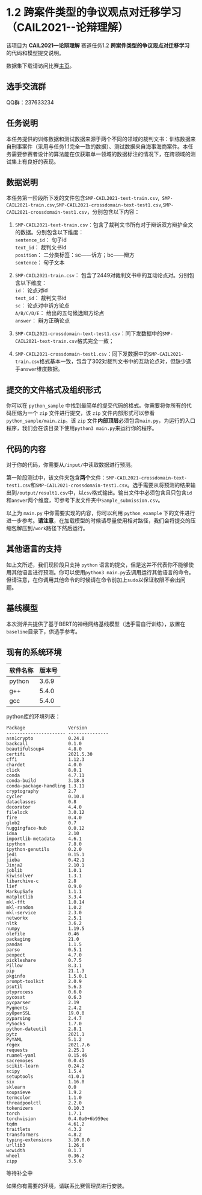 # 1.2 跨案件类型的争议观点对迁移学习（CAIL2021--论辩理解）

该项目为 **CAIL2021—论辩理解** 赛道任务1.2 **跨案件类型的争议观点对迁移学习** 的代码和模型提交说明。

数据集下载请访问比赛[主页](http://cail.cipsc.org.cn/)。


## 选手交流群

QQ群：237633234

## 任务说明

本任务提供的训练数据和测试数据来源于两个不同的领域的裁判文书：训练数据来自刑事案件（采用与任务1.1完全一致的数据）、测试数据来自海事海商案件。本任务需要参赛者设计的算法能在仅获取单一领域的数据标注的情况下，在跨领域的测试集上有良好的表现。

## 数据说明

本任务第一阶段所下发的文件包含``SMP-CAIL2021-text-train.csv``,`` SMP-CAIL2021-train.csv``,``SMP-CAIL2021-crossdomain-text-test1.csv``,``SMP-CAIL2021-crossdomain-test1.csv``，分别包含以下内容：

1. ``SMP-CAIL2021-text-train.csv``：包含了裁判文书所有对于辩诉双方辩护全文的数据。分别包含以下维度：
   	<br/>``sentence_id``： 句子id
      	<br/>``text_id``： 裁判文书id
      	<br/>``position``： 二分类标签：sc——诉方；bc——辩方
      	<br/>``sentence``： 句子文本

2. ``SMP-CAIL2021-train.csv``： 包含了2449对裁判文书中的互动论点对。分别包含以下维度：
    <br/>``id``： 论点对id
    <br/>``text_id``： 裁判文书id
    <br/>``sc``： 论点对中诉方论点
    <br/>``A/B/C/D/E``： 给出的五句候选辩方论点
    <br/>``answer``： 辩方正确论点

3. ``SMP-CAIL2021-crossdomain-text-test1.csv``：同下发数据中的``SMP-CAIL2021-text-train.csv``格式完全一致；
4. ``SMP-CAIL2021-crossdomain-test1.csv``：同下发数据中的``SMP-CAIL2021-train.csv``格式基本一致，包含了302对裁判文书中的互动论点对，但缺少选手``answer``维度数据。

## 提交的文件格式及组织形式

你可以在 ``python_sample`` 中找到最简单的提交代码的格式。你需要将你所有的代码压缩为一个 ``zip`` 文件进行提交，该 ``zip`` 文件内部形式可以参看 ``python_sample/main.zip``。该 ``zip`` 文件**内部顶层**必须包含``main.py``，为运行的入口程序，我们会在该目录下使用``python3 main.py``来运行你的程序。

## 代码的内容

对于你的代码，你需要从``/input/``中读取数据进行预测。

第一阶段测试中，该文件夹包含**两个**文件：``SMP-CAIL2021-crossdomain-text-test1.csv``和``SMP-CAIL2021-crossdomain-test1.csv``。选手需要从将预测的结果输出到``/output/result1.csv``中，以``csv``格式输出。输出文件中必须包含且只包含``id``和``answer``两个维度，可参考下发文件夹中``Sample_submission.csv``。

以上为 ``main.py`` 中你需要实现的内容，你可以利用 ``python_example`` 下的文件进行进一步参考。**请注意**，在加载模型的时候请尽量使用相对路径，我们会将提交的压缩包解压到``/work``路径下然后运行。

## 其他语言的支持

如上文所述，我们现阶段只支持 ``python`` 语言的提交，但是这并不代表你不能够使用其他语言进行预测。你可以使用``python3 main.py``去调用运行其他语言的命令。但请注意，在你调用其他命令的时候请在命令前加上``sudo``以保证权限不会出问题。

## 基线模型

本次测评共提供了基于BERT的神经网络基线模型（选手需自行训练），放置在``baseline``目录下，供选手参考。

## 现有的系统环境

| 软件名称 | 版本号 |
| -------- | :----- |
| python   | 3.6.9  |
| g++      | 5.4.0  |
| gcc      | 5.4.0  |

python库的环境列表：

```
Package                Version
---------------------- ---------------
asn1crypto             0.24.0
backcall               0.1.0
beautifulsoup4         4.8.0
certifi                2021.5.30
cffi                   1.12.3
chardet                4.0.0
click                  8.0.1
conda                  4.7.11
conda-build            3.18.9
conda-package-handling 1.3.11
cryptography           2.7
cycler                 0.10.0
dataclasses            0.8
decorator              4.4.0
filelock               3.0.12
fire                   0.4.0
glob2                  0.7
huggingface-hub        0.0.12
idna                   2.10
importlib-metadata     4.6.1
ipython                7.8.0
ipython-genutils       0.2.0
jedi                   0.15.1
jieba                  0.42.1
Jinja2                 2.10.1
joblib                 1.0.1
kiwisolver             1.3.1
libarchive-c           2.8
lief                   0.9.0
MarkupSafe             1.1.1
matplotlib             3.3.4
mkl-fft                1.0.14
mkl-random             1.0.2
mkl-service            2.3.0
networkx               2.5.1
nltk                   3.6.2
numpy                  1.19.5
olefile                0.46
packaging              21.0
pandas                 1.1.5
parso                  0.5.1
pexpect                4.7.0
pickleshare            0.7.5
Pillow                 8.3.1
pip                    21.1.3
pkginfo                1.5.0.1
prompt-toolkit         2.0.9
psutil                 5.6.3
ptyprocess             0.6.0
pycosat                0.6.3
pycparser              2.19
Pygments               2.4.2
pyOpenSSL              19.0.0
pyparsing              2.4.7
PySocks                1.7.0
python-dateutil        2.8.1
pytz                   2021.1
PyYAML                 5.1.2
regex                  2021.7.6
requests               2.25.1
ruamel-yaml            0.15.46
sacremoses             0.0.45
scikit-learn           0.24.2
scipy                  1.5.4
setuptools             41.0.1
six                    1.16.0
sklearn                0.0
soupsieve              1.9.2
termcolor              1.1.0
threadpoolctl          2.2.0
tokenizers             0.10.3
torch                  1.7.1
torchvision            0.4.0a0+6b959ee
tqdm                   4.61.2
traitlets              4.3.2
transformers           4.8.2
typing-extensions      3.10.0.0
urllib3                1.26.6
wcwidth                0.1.7
wheel                  0.36.2
zipp                   3.5.0
```

等待补全中

如果你有需要的环境，请联系比赛管理员进行安装。
